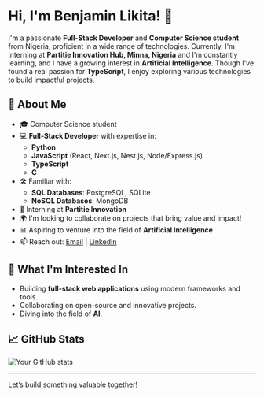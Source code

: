 # Hi, I'm Benjamin Likita! 👋

I'm a passionate **Full-Stack Developer** and **Computer Science student** from Nigeria, proficient in a wide range of technologies. Currently, I'm interning at **Partitie Innovation Hub, Minna, Nigeria** and I'm constantly learning, and I have a growing interest in **Artificial Intelligence**. Though I've found a real passion for **TypeScript**, I enjoy exploring various technologies to build impactful projects.

## 🌟 About Me
- 🎓 Computer Science student
- 💻 **Full-Stack Developer** with expertise in:
  - **Python**
  - **JavaScript** (React, Next.js, Nest.js, Node/Express.js)
  - **TypeScript**
  - **C**
- 🛠 Familiar with:
  - **SQL Databases**: PostgreSQL, SQLite
  - **NoSQL Databases**: MongoDB
- 💼 Interning at **Partitie Innovation**
- 🌍 I'm looking to collaborate on projects that bring value and impact!
- 📊 Aspiring to venture into the field of **Artificial Intelligence**
- 📫 Reach out: [Email](mailto:@gmail.com) | [LinkedIn](https://www.linkedin.com/in/benjaminlikita/)

## 🚀 What I'm Interested In
- Building **full-stack web applications** using modern frameworks and tools.
- Collaborating on open-source and innovative projects.
- Diving into the field of **AI**.

## 📈 GitHub Stats
![Your GitHub stats](https://github-readme-stats.vercel.app/api?username=BenjaminLikita&show_icons=true&theme=gruvbox)

---

Let’s build something valuable together!
